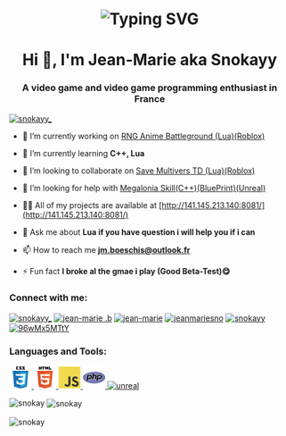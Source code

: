 <div align="center">
<h1>
<img src="https://readme-typing-svg.herokuapp.com?font=Jetbrains+mono&size=40&duration=3000&color=33FF33&center=true&vCenter=true&width=435&lines=Snokayy+World..;..TOZ!;This+is..;..my+Github..;" alt="Typing SVG"/>
</h1>
</div>

<h1 align="center">Hi 👋, I'm Jean-Marie aka Snokayy</h1>
<h3 align="center">A video game and video game programming enthusiast in France</h3>

<p align="left"> <a href="https://twitter.com/snokayy_" target="blank"><img src="https://img.shields.io/twitter/follow/snokayy_?logo=twitter&style=for-the-badge" alt="snokayy_" /></a> </p>

- 🔭 I’m currently working on [RNG Anime Battleground (Lua)(Roblox)](http://141.145.213.140:8081/RAB/)

- 🌱 I’m currently learning **C++, Lua**

- 👯 I’m looking to collaborate on [Save Multivers TD (Lua)(Roblox)](http://141.145.213.140:8081/SMTD/)

- 🤝 I’m looking for help with [Megalonia Skill(C++)(BluePrint)(Unreal)](http://141.145.213.140:8081/MS/)

- 👨‍💻 All of my projects are available at [http://141.145.213.140:8081/](http://141.145.213.140:8081/)

- 💬 Ask me about **Lua if you have question i will help you if i can**

- 📫 How to reach me **jm.boeschis@outlook.fr**

- ⚡ Fun fact **I broke al the gmae i play (Good Beta-Test)😋**

<h3 align="left">Connect with me:</h3>
<p align="left">
<a href="https://twitter.com/snokayy_" target="blank"><img align="center" src="https://raw.githubusercontent.com/rahuldkjain/github-profile-readme-generator/master/src/images/icons/Social/twitter.svg" alt="snokayy_" height="30" width="40" /></a>
<a href="https://linkedin.com/in/jean-marie .b" target="blank"><img align="center" src="https://raw.githubusercontent.com/rahuldkjain/github-profile-readme-generator/master/src/images/icons/Social/linked-in-alt.svg" alt="jean-marie .b" height="30" width="40" /></a>
<a href="https://stackoverflow.com/users/jean-marie" target="blank"><img align="center" src="https://raw.githubusercontent.com/rahuldkjain/github-profile-readme-generator/master/src/images/icons/Social/stack-overflow.svg" alt="jean-marie" height="30" width="40" /></a>
<a href="https://instagram.com/jeanmariesno" target="blank"><img align="center" src="https://raw.githubusercontent.com/rahuldkjain/github-profile-readme-generator/master/src/images/icons/Social/instagram.svg" alt="jeanmariesno" height="30" width="40" /></a>
<a href="https://www.youtube.com/@snokayy6709" target="blank"><img align="center" src="https://raw.githubusercontent.com/rahuldkjain/github-profile-readme-generator/master/src/images/icons/Social/youtube.svg" alt="snokayy" height="30" width="40" /></a>
<a href="https://discord.gg/96wMx5MTtY" target="blank"><img align="center" src="https://raw.githubusercontent.com/rahuldkjain/github-profile-readme-generator/master/src/images/icons/Social/discord.svg" alt="96wMx5MTtY" height="30" width="40" /></a>
</p>

<h3 align="left">Languages and Tools:</h3>
<p align="left"> <a href="https://www.w3schools.com/css/" target="_blank" rel="noreferrer"> <img src="https://raw.githubusercontent.com/devicons/devicon/master/icons/css3/css3-original-wordmark.svg" alt="css3" width="40" height="40"/> </a> <a href="https://www.w3.org/html/" target="_blank" rel="noreferrer"> <img src="https://raw.githubusercontent.com/devicons/devicon/master/icons/html5/html5-original-wordmark.svg" alt="html5" width="40" height="40"/> </a> <a href="https://developer.mozilla.org/en-US/docs/Web/JavaScript" target="_blank" rel="noreferrer"> <img src="https://raw.githubusercontent.com/devicons/devicon/master/icons/javascript/javascript-original.svg" alt="javascript" width="40" height="40"/> </a> <a href="https://www.php.net" target="_blank" rel="noreferrer"> <img src="https://raw.githubusercontent.com/devicons/devicon/master/icons/php/php-original.svg" alt="php" width="40" height="40"/> </a> <a href="https://unrealengine.com/" target="_blank" rel="noreferrer"> <img src="https://raw.githubusercontent.com/kenangundogan/fontisto/036b7eca71aab1bef8e6a0518f7329f13ed62f6b/icons/svg/brand/unreal-engine.svg" alt="unreal" width="40" height="40"/> </a> </p>

<p><img align="left" src="https://github-readme-stats.vercel.app/api/top-langs?username=snokay&show_icons=true&locale=en&layout=compact" alt="snokay" /></p>

<p>&nbsp;<img align="center" src="https://github-readme-stats.vercel.app/api?username=snokay&show_icons=true&locale=en" alt="snokay" /></p>

<p><img align="center" src="https://github-readme-streak-stats.herokuapp.com/?user=snokay&" alt="snokay" /></p>

